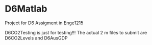 # D6Matlab

Project for D6 Assigment in Enge1215

D6CO2Testing is just for testing!!!
The actual 2 m files to submit are D6CO2Levels and D6AusGDP
